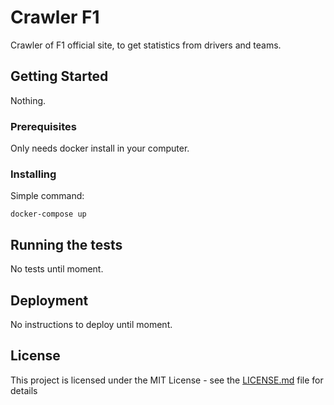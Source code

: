 # Crawler F1

Crawler of F1 official site, to get statistics from drivers and teams.

## Getting Started

Nothing.

### Prerequisites

Only needs docker install in your computer.

### Installing

Simple command:

```
docker-compose up
```

## Running the tests

No tests until moment.

## Deployment

No instructions to deploy until moment.

## License

This project is licensed under the MIT License - see the [LICENSE.md](LICENSE.md) file for details

